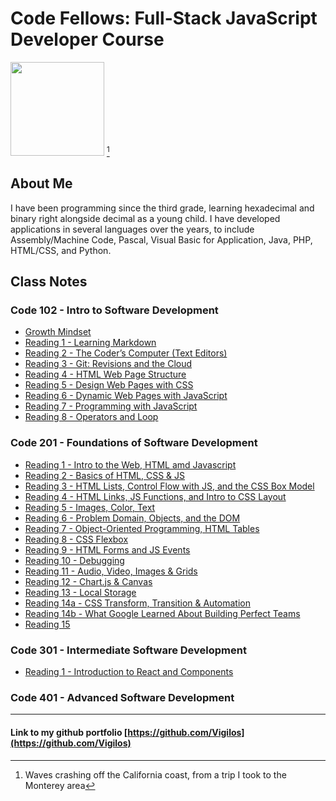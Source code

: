 # Code Fellows: Full-Stack JavaScript Developer Course

<img src="DSC_0028.JPG" width=150 align=bottom /> [^1]

## About Me

I have been programming since the third grade, learning hexadecimal and binary right alongside decimal as a young child. I have developed applications in several languages over the years, to include Assembly/Machine Code, Pascal, Visual Basic for Application, Java, PHP, HTML/CSS, and Python.

## Class Notes

### Code 102 - Intro to Software Development

- [Growth Mindset](mindset.md)
- [Reading 1 - Learning Markdown](reading1.md)
- [Reading 2 - The Coder’s Computer (Text Editors)](reading2.md)
- [Reading 3 - Git: Revisions and the Cloud](reading3.md)
- [Reading 4 - HTML Web Page Structure](reading4.md)
- [Reading 5 - Design Web Pages with CSS](reading5.md)
- [Reading 6 - Dynamic Web Pages with JavaScript](reading6.md)
- [Reading 7 - Programming with JavaScript](reading7.md)
- [Reading 8 - Operators and Loop](reading8.md)

### Code 201 - Foundations of Software Development

- [Reading 1 - Intro to the Web, HTML amd Javascript](reading201-1.md)
- [Reading 2 - Basics of HTML, CSS & JS](reading201-2.md)
- [Reading 3 - HTML Lists, Control Flow with JS, and the CSS Box Model](reading201-3.md)
- [Reading 4 - HTML Links, JS Functions, and Intro to CSS Layout](reading201-4.md)
- [Reading 5 - Images, Color, Text](reading201-5.md)
- [Reading 6 - Problem Domain, Objects, and the DOM](reading201-6.md)
- [Reading 7 - Object-Oriented Programming, HTML Tables](reading201-7.md)
- [Reading 8 - CSS Flexbox](reading201-8.md)
- [Reading 9 - HTML Forms and JS Events](reading201-9.md)
- [Reading 10 - Debugging](reading201-10.md)
- [Reading 11 - Audio, Video, Images & Grids](reading201-11.md)
- [Reading 12 - Chart.js & Canvas](reading201-12.md)
- [Reading 13 - Local Storage](reading201-13.md)
- [Reading 14a - CSS Transform, Transition & Automation](reading201-14a.md)
- [Reading 14b - What Google Learned About Building Perfect Teams](reading201-14b.md)
- [Reading 15](coming-soon.md)

### Code 301 - Intermediate Software Development

- [Reading 1 - Introduction to React and Components](reading301-1.md)

### Code 401 - Advanced Software Development

---

#### Link to my github portfolio [https://github.com/Vigilos](https://github.com/Vigilos)

[^1]: Waves crashing off the California coast, from a trip I took to the Monterey area
